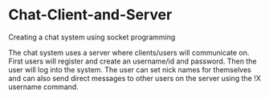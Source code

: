 # Chat-Client-and-Server
Creating a chat system using socket programming

The chat system uses a server where clients/users will communicate on. First users will register and create an username/id and password. Then the user will log into the system. The user can set nick names for themselves and can also send direct messages to other users on the server using the !X username command. 
